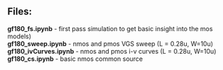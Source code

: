 ## Files:

**gf180_fs.ipynb** - first pass simulation to get basic insight into the mos models)<br>
**gf180_sweep.ipynb**     - nmos and pmos VGS sweep  (L = 0.28u, W=10u) <br>
**gf180_ivCurves.ipynb**  - nmos and pmos i-v curves (L = 0.28u, W=10u) <br>
**gf180_cs.ipynb**        - basic nmos common source     <br>
